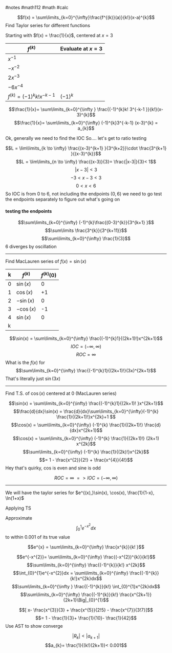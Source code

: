 #notes #math112 #math #calc

$$f(x) = \sum\limits_{k=0}^{\infty}\frac{f^{(k)}(a)}{k!}(x-a)^{k}$$
Find Taylor series for different functions 

Starting with $f(x) = \frac{1}{x}$, centered at $x=3$


| $f^{(k)}$                      | Evaluate at $x=3$ |
| ------------------------------ | ----------------- |
| $x^{-1}$                       |                   |
| $-x^{-2}$                      |                   |
| $2x^{-3}$                      |                   |
| $-6x^{-4}$                     |                   |
| $f^{(k)} = (-1)^{k}k!x^{-k-1}$ | $(-1)^{k}$        |

$$\frac{1}{x}= \sum\limits_{k=0}^{\infty } \frac{(-1)^{k}k! 3^{-k-1 }}{k!}(x-3)^{k}$$
$$\frac{1}{x}= \sum\limits_{k=0}^{\infty} (-1)^{k}3^{-k-1} (x-3)^{k} = a_{k}$$

Ok, generally we need to find the IOC
So.... let's get to ratio testing

$$L = \lim\limits_{k \to \infty} \frac{(x-3)^{k+1} }{3^{k+2}}\cdot \frac{3^{k+1} }{(x-3)^{k}}$$
$$L = \lim\limits_{n \to \infty} \frac{(x-3)}{3}= \frac{|x-3|}{3}< 1$$
$$|x-3| < 3$$
$$-3 < x-3 < 3$$
$$0 < x < 6$$
So IOC is from 0 to 6, not including the endpoints $(0,6)$
we need to go test the endpoints separately to figure out what's going on

#### testing the endpoints

$$\sum\limits_{k=0}^{\infty} (-1)^{k}\frac{(0-3)^{k}}{3^{k+1} }$$
$$\sum\limits \frac{3^{k}}{3^{k+11}}$$
$$\sum\limits_{k=0}^{\infty} \frac{1}{3}$$
6 diverges by oscillation


-----------------


Find MacLauren series of $f(x) = \sin(x)$


| k   | $f^{(k)}$  | $f^{(k)}(0)$ |
| --- | ---------- | ------------ |
| 0   | $\sin(x)$  | 0            |
| 1   | $\cos(x)$  | +1           |
| 2   | $-\sin(x)$ | 0            |
| 3   | $-\cos(x)$ | -1           |
| 4   | $\sin(x)$  | 0            |
| k   |            |              |

$$\sin(x) = \sum\limits_{k=0}^{\infty} \frac{(-1)^{k}1}{(2k+1)!}x^{2k+1}$$
$$IOC = (-\infty,\infty)$$
$$ROC = \infty$$
What is the $f(x)$ for
$$\sum\limits_{k=0}^{\infty} \frac{(-1)^{k}1}{(2k+1)!}(3x)^{2k+1}$$
That's literally just $\sin(3x)$


----


Find T.S. of $\cos(x)$ centered at 0 
(MacLauren series)

$$\sin(x) = \sum\limits_{k=0}^{\infty} \frac{(-1)^{k}1}{(2k+1)! }x^{2k+1}$$
$$\frac{d}{dx}\sin(x) = \frac{d}{dx}\sum\limits_{k=0}^{\infty}(-1)^{k} \frac{1}{(2k+1)!}x^{2k}+1 $$
$$\cos(x) = \sum\limits_{k=0}^{\infty} (-1)^{k} \frac{1}{(2k+1)!} \frac{d}{dx}x^{2k+1}$$
$$\cos(x) = \sum\limits_{k=0}^{\infty} (-1)^{k} \frac{1}{(2k+1)!} (2k+1) x^{2k}$$
$$\sum\limits_{k=0}^{\infty} (-1)^{k} \frac{1}{(2k)!}x^{2k}$$
$$= 1 - \frac{x^{2}}{2!} + \frac{x^{4}}{4!}$$
Hey that's quirky, cos is even and sine is odd

$$ROC = \infty ~ => IOC = (-\infty,\infty)$$

---


We will have the taylor series for $e^{(x),}\sin(x), \cos(x), \frac{1}{1-x}, \ln(1+x)$


Applying TS

Approximate $$\int_{0}^{1} e^{-x^{2}}dx$$
to within 0.001 of its true value

$$e^{x} = \sum\limits_{k=0}^{\infty} \frac{x^{k}}{k! }$$

$$e^{-x^{2}}= \sum\limits_{k=0}^{\infty} \frac{(-x^{2})^{k}}{k!}$$
$$\sum\limits_{k=0}^{\infty} \frac{(-1)^{k}}{k!} x^{2k}$$
$$\int_{0}^{1}e^{-x^{2}}dx  = \sum\limits_{k=0}^{\infty} \frac{(-1)^{k}}{k!}x^{2k}dx$$
$$\sum\limits_{k=0}^{\infty } \frac{(-1)^{k}}{k!} \int_{0}^{1}x^{2k}dx$$
$$\sum\limits_{k=0}^{\infty} \frac{(-1)^{k}}{k!} \frac{x^{2k+1}}{2k+1}\Big|_{0}^{1}$$

$$[ x- \frac{x^{3}}{3} + \frac{x^{5}}{2!5} - \frac{x^{7}}{3!7}]$$
$$= 1 - \frac{1}{3}+ \frac{1}{10}- \frac{1}{42}$$
Use AST to show converge

$$| R_{k}| < | a_{k+1}|$$
$$a_{k}= \frac{1}{(k!)(2k+1)}< 0.001$$

